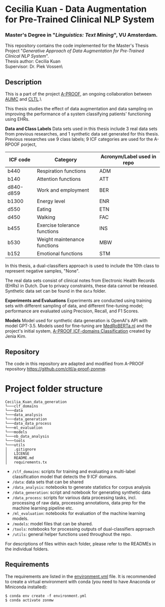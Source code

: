 # Cecilia Kuan - Data Augmentation for Pre-Trained Clinical NLP System
### Master's Degree in "*Linguistics: Text Mining*", VU Amsterdam.

This repository contains the code implemented for the Master's Thesis Project "*Generative Approach of Data Augmentation for Pre-Trained Clinical NLP System*".\
Thesis author: Cecilia Kuan\
Supervisor: Dr. Piek Vossen\

Description
-------------
This is a part of the project [A-PROOF](https://cltl.github.io/a-proof-project), an ongoing collaboration between [AUMC](https://www.amsterdamumc.org/en/about/organization/about-amsterdam-umc.htm) and [CLTL](http://www.cltl.nl/).\

This thesis studies the effect of data augmentation and data sampling on improving the performance of a system classifying patients' functioning using EHRs. 

**Data and Class Labels**
Data sets used in this thesis include 3 real data sets from previous researches, and 1 synthetic data set generated for this thesis. Previous researches use 9 class labels; 9 ICF categories are used for the A-RPOOF porject,

ICF code | Category | Acronym/Label used in repo
---|---|---
b440 | Respiration functions | ADM
b140 | Attention functions | ATT
d840-d859 | Work and employment | BER
b1300 | Energy level | ENR
d550 | Eating | ETN
d450 | Walking | FAC
b455 | Exercise tolerance functions | INS
b530 | Weight maintenance functions | MBW
b152 | Emotional functions | STM

In this thesis, a dual-classifiers approach is used to include the 10th class to represent negative samples, "None".

The real data sets consist of clinical notes from Electronic Health Records (EHRs) in Dutch. Due to privacy constraints, these data cannot be released. Synthetic data set can be found in the `data` folder.

**Experiments and Evaluations**
Experiments are conducted using training sets with different sampling of data, and different fine-tuning model; performance are evaluated using Precision, Recall, and F1 Scores.

**Models**
Model used for synthetic data generation is OpenAI's API with model GPT-3.5. Models used for fine-tuning are [MedRoBERTa.nl](https://huggingface.co/CLTL/MedRoBERTa.nl) and the project's initial system, [A-PROOF ICF-domains Classification](https://huggingface.co/CLTL/icf-domains) created by Jenia Kim.

Repository
----------
The code in this repository are adapted and modified from A-PROOF repository https://github.com/cltl/a-proof-zonmw.


# Project folder structure

```
Cecilia_Kuan_data_generation
└───clf_domains
└───data
└───data_analysis
└───data_generation
└───data_data_process
└───ml_evaluation
└───models
└───nb_data_analysis
└───tools
└───utils
│   .gitignore
│   LICENSE
│   README.md
│   requirements.tx
```

- `/clf_domains`: scripts for training and evaluating a multi-label classification model that detects the 9 ICF domains.
- `/data`: data sets that can be shared
- `/data_analysis`: notebooks to generate statistics for corpus analysis
- `/data_generation`: script and notebook for generating synthetic data
- `/data_process`: scripts for various data processing tasks, incl. processing of raw data, processing annotations, data prep for the machine learning pipeline etc.
- `/ml_evaluation`: notebooks for evaluation of the machine learning models.
- `/models`: model files that can be shared.
- `/tools`: notebooks for processing outputs of dual-classifiers approach
- `/utils`: general helper functions used throughout the repo.

For descriptions of files within each folder, please refer to the READMEs in the individual folders.

## Requirements

The requirements are listed in the [environment.yml](environment.yml) file. It is recommended to create a virtual environment with conda (you need to have Anaconda or Miniconda installed):
```
$ conda env create -f environment.yml
$ conda activate zonmw
```
